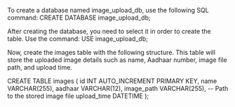 To create a database named image_upload_db, use the following SQL command:
CREATE DATABASE image_upload_db;

After creating the database, you need to select it in order to create the table. Use the command:
USE image_upload_db;



Now, create the images table with the following structure. This table will store the uploaded image details such as name, Aadhaar number, image file path, and upload time.


CREATE TABLE images (
    id INT AUTO_INCREMENT PRIMARY KEY,
    name VARCHAR(255),
    aadhaar VARCHAR(12),
    image_path VARCHAR(255),  -- Path to the stored image file
    upload_time DATETIME
);
